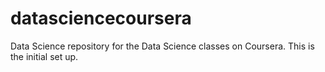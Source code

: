 datasciencecoursera
===================

Data Science repository for the Data Science classes on Coursera.<cr>
This is the initial set up.

